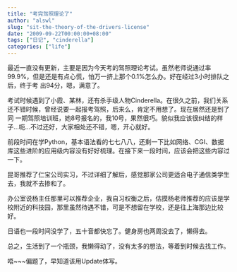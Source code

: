 ```yaml
---
title: "考完驾照理论了"
author: "alswl"
slug: "sit-the-theory-of-the-drivers-license"
date: "2009-09-22T00:00:00+08:00"
tags: ["日记", "cinderella"]
categories: ["life"]
---
```


最近一直没有更新，主要是因为今天考的驾照理论考试。虽然老师说通过率99.9%，但是还是有点心慌，怕万一挤上那个0.1%怎么办。好在经过3小时排队之后，终于考
出94分，嗯，满意了。

考试时候遇到了小霞、某林，还有杀手级人物Cinderella。在很久之前，我们关系还不错时候，曾经说要一起报考驾照，后来么，肯定不用想了。现在居然还是到了同
一期驾照培训班，她8号报名的，我10号，果然很巧。貌似我应该很纠结的样子…呃…不过还好，大家相处还不错，嗯，开心就好。

前段时间在学Python，基本语法看的七七八八，还剩一下比如网络、CGI、数据库这些进阶的应用级内容没有好好梳理。在接下来一段时间，应该会把这些内容过一下。

昆哥推荐了仁宝公司实习，不过详细了解后，感觉那家公司更适合电子通信类学生去，我就不去掺和了。

办公室说杨主任那里可以推荐企业，我自习权衡之后，估摸杨老师推荐的应该是学校附近的科技园，那里虽然待遇不错，可是不想留在学校，还是往上海那边比较好。

日语也一段时间没学了，五十音都快忘了。健身房也两周没去了，懒得去。

总之，生活到了一个瓶颈，我懒得动了，没有太多的想法，等着到时候去找工作。

唔~~~偏题了，早知道该用Update体写。

